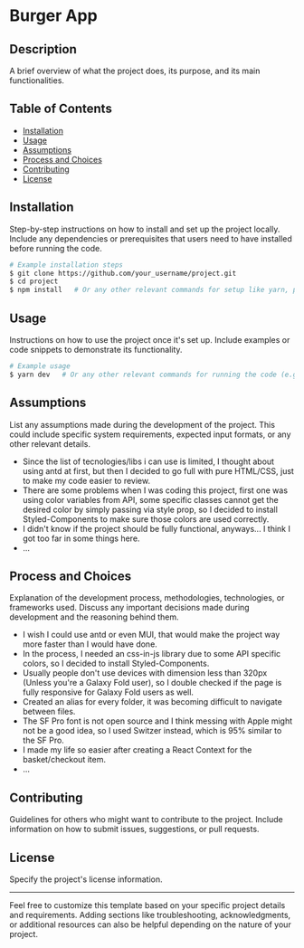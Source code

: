 # Burger App

## Description

A brief overview of what the project does, its purpose, and its main functionalities.

## Table of Contents

- [Installation](#installation)
- [Usage](#usage)
- [Assumptions](#assumptions)
- [Process and Choices](#process-and-choices)
- [Contributing](#contributing)
- [License](#license)

## Installation

Step-by-step instructions on how to install and set up the project locally. Include any dependencies or prerequisites that users need to have installed before running the code.

```bash
# Example installation steps
$ git clone https://github.com/your_username/project.git
$ cd project
$ npm install   # Or any other relevant commands for setup like yarn, pnpm or bun
```

## Usage

Instructions on how to use the project once it's set up. Include examples or code snippets to demonstrate its functionality.

```bash
# Example usage
$ yarn dev   # Or any other relevant commands for running the code (e.g: npm run dev)
```

## Assumptions

List any assumptions made during the development of the project. This could include specific system requirements, expected input formats, or any other relevant details.

- Since the list of tecnologies/libs i can use is limited, I thought about using antd at first, but then I decided to go full with pure HTML/CSS, just to make my code easier to review.
- There are some problems when I was coding this project, first one was using color variables from API, some specific classes cannot get the desired color by simply passing via style prop, so I decided to install Styled-Components to make sure those colors are used correctly.
- I didn't know if the project should be fully functional, anyways... I think I got too far in some things here.
- ...

## Process and Choices

Explanation of the development process, methodologies, technologies, or frameworks used. Discuss any important decisions made during development and the reasoning behind them.

- I wish I could use antd or even MUI, that would make the project way more faster than I would have done.
- In the process, I needed an css-in-js library due to some API specific colors, so I decided to install Styled-Components.
- Usually people don't use devices with dimension less than 320px (Unless you're a Galaxy Fold user), so I double checked if the page is fully responsive for Galaxy Fold users as well.
- Created an alias for every folder, it was becoming difficult to navigate between files.
- The SF Pro font is not open source and I think messing with Apple might not be a good idea, so I used Switzer instead, which is 95% similar to the SF Pro.
- I made my life so easier after creating a React Context for the basket/checkout item.
- ...

## Contributing

Guidelines for others who might want to contribute to the project. Include information on how to submit issues, suggestions, or pull requests.

## License

Specify the project's license information.

---

Feel free to customize this template based on your specific project details and requirements. Adding sections like troubleshooting, acknowledgments, or additional resources can also be helpful depending on the nature of your project.
